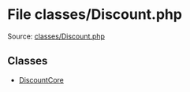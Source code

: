 File classes/Discount.php
=========

Source: [classes/Discount.php](https://github.com/PrestaShop/PrestaShop/blob/1.6.1.1/classes/Discount.php)


Classes
-------

* [DiscountCore](class.DiscountCore.md)

